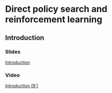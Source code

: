 # Direct policy search and reinforcement learning

## Introduction

### Slides

[Introduction](https://master-dac.isir.upmc.fr/rl/dps_rl_intro.pdf)

### Video

[Introduction (9')](https://www.youtube.com/watch?v=kCstZJMkghc&list=PLe5mY-Da-ksXEaLjUFH5HLXgEAxdF6Ogx)
